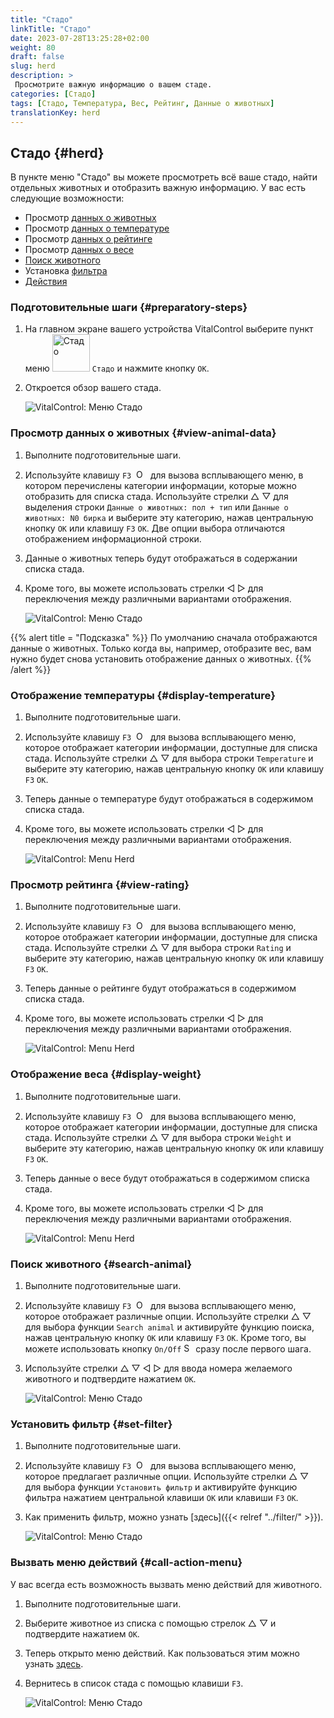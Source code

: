 ```yaml
---
title: "Стадо"
linkTitle: "Стадо"
date: 2023-07-28T13:25:28+02:00
weight: 80
draft: false
slug: herd
description: >
 Просмотрите важную информацию о вашем стаде.
categories: [Стадо]
tags: [Стадо, Температура, Вес, Рейтинг, Данные о животных]
translationKey: herd
---
```

## Стадо {#herd}

В пункте меню "Стадо" вы можете просмотреть всё ваше стадо, найти отдельных животных и отобразить важную информацию. У вас есть следующие возможности:

- Просмотр [данных о животных](#view-animal-data)
- Просмотр [данных о температуре](#display-temperature)
- Просмотр [данных о рейтинге](#view-rating)
- Просмотр [данных о весе](#display-weight)
- [Поиск животного](#search-animal)
- Установка [фильтра](#set-filter)
- [Действия](#call-action-menu)

### Подготовительные шаги {#preparatory-steps}

1. На главном экране вашего устройства VitalControl выберите пункт меню <img src="/icons/main/herd.svg" width="60" align="bottom" alt="Стадо" /> `Стадо` и нажмите кнопку `OK`.

2. Откроется обзор вашего стада.

    ![VitalControl: Меню Стадо](images/herde.png "Стадо")

### Просмотр данных о животных {#view-animal-data}

1. Выполните подготовительные шаги.

2. Используйте клавишу `F3` &nbsp;<img src="/icons/footer/open-popup.svg" width="15" align="bottom" alt="Открыть всплывающее окно" />&nbsp; для вызова всплывающего меню, в котором перечислены категории информации, которые можно отобразить для списка стада. Используйте стрелки △ ▽ для выделения строки `Данные о животных: пол + тип` или `Данные о животных: N0 бирка` и выберите эту категорию, нажав центральную кнопку `OK` или клавишу `F3` `OK`. Две опции выбора отличаются отображением информационной строки.

3. Данные о животных теперь будут отображаться в содержании списка стада.

4. Кроме того, вы можете использовать стрелки ◁ ▷ для переключения между различными вариантами отображения.

    ![VitalControl: Меню Стадо](images/animaldata.png "Просмотр данных о животных")

{{% alert title = "Подсказка" %}}
По умолчанию сначала отображаются данные о животных. Только когда вы, например, отобразите вес, вам нужно будет снова установить отображение данных о животных.
{{% /alert %}}

### Отображение температуры {#display-temperature}

1. Выполните подготовительные шаги.

2. Используйте клавишу `F3` &nbsp;<img src="/icons/footer/open-popup.svg" width="15" align="bottom" alt="Open popup" />&nbsp; для вызова всплывающего меню, которое отображает категории информации, доступные для списка стада. Используйте стрелки △ ▽ для выбора строки `Temperature` и выберите эту категорию, нажав центральную кнопку `OK` или клавишу `F3` `OK`.

3. Теперь данные о температуре будут отображаться в содержимом списка стада.

4. Кроме того, вы можете использовать стрелки ◁ ▷ для переключения между различными вариантами отображения.

    ![VitalControl: Menu Herd](images/temperature.png "Display temperature")

### Просмотр рейтинга {#view-rating}

1. Выполните подготовительные шаги.

2. Используйте клавишу `F3` &nbsp;<img src="/icons/footer/open-popup.svg" width="15" align="bottom" alt="Open popup" />&nbsp; для вызова всплывающего меню, которое отображает категории информации, доступные для списка стада. Используйте стрелки △ ▽ для выбора строки `Rating` и выберите эту категорию, нажав центральную кнопку `OK` или клавишу `F3` `OK`.

3. Теперь данные о рейтинге будут отображаться в содержимом списка стада.

4. Кроме того, вы можете использовать стрелки ◁ ▷ для переключения между различными вариантами отображения.

    ![VitalControl: Menu Herd](images/rating.png "View rating")

### Отображение веса {#display-weight}

1. Выполните подготовительные шаги.

2. Используйте клавишу `F3` &nbsp;<img src="/icons/footer/open-popup.svg" width="15" align="bottom" alt="Open popup" />&nbsp; для вызова всплывающего меню, которое отображает категории информации, доступные для списка стада. Используйте стрелки △ ▽ для выбора строки `Weight` и выберите эту категорию, нажав центральную кнопку `OK` или клавишу `F3` `OK`.

3. Теперь данные о весе будут отображаться в содержимом списка стада.

4. Кроме того, вы можете использовать стрелки ◁ ▷ для переключения между различными вариантами отображения.

    ![VitalControl: Menu Herd](images/weight.png "Display weight")

### Поиск животного {#search-animal}

1. Выполните подготовительные шаги.

2. Используйте клавишу `F3` &nbsp;<img src="/icons/footer/open-popup.svg" width="15" align="bottom" alt="Open popup" />&nbsp; для вызова всплывающего меню, которое отображает различные опции. Используйте стрелки △ ▽ для выбора функции `Search animal` и активируйте функцию поиска, нажав центральную кнопку `OK` или клавишу `F3` `OK`. Кроме того, вы можете использовать кнопку `On/Off` <img src="/icons/footer/search.svg" width="15" align="bottom" alt="Search" /> сразу после первого шага.

3. Используйте стрелки △ ▽ ◁ ▷ для ввода номера желаемого животного и подтвердите нажатием `OK`.

    ![VitalControl: Меню Стадо](images/search.png "Поиск животного")

### Установить фильтр {#set-filter}

1. Выполните подготовительные шаги.

2. Используйте клавишу `F3` &nbsp;<img src="/icons/footer/open-popup.svg" width="15" align="bottom" alt="Открыть всплывающее окно" />&nbsp; для вызова всплывающего меню, которое предлагает различные опции. Используйте стрелки △ ▽ для выбора функции `Установить фильтр` и активируйте функцию фильтра нажатием центральной клавиши `OK` или клавиши `F3` `OK`.

3. Как применить фильтр, можно узнать [здесь]({{< relref "../filter/" >}}).

    ![VitalControl: Меню Стадо](images/setfilter.png "Поиск животного")

### Вызвать меню действий {#call-action-menu}

У вас всегда есть возможность вызвать меню действий для животного.

1. Выполните подготовительные шаги.

2. Выберите животное из списка с помощью стрелок △ ▽ и подтвердите нажатием `OK`.

3. Теперь открыто меню действий. Как пользоваться этим можно узнать [здесь](../actions).

4. Вернитесь в список стада с помощью клавиши `F3`.

    ![VitalControl: Меню Стадо](images/action.png "Вызвать действия")
